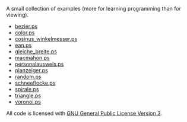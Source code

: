 A small collection of examples (more for learning programming than for viewing).

- [bezier.ps](bezier.ps)
- [color.ps](color.ps)
- [cosinus_winkelmesser.ps](cosinus_winkelmesser.ps)
- [ean.ps](ean.ps)
- [gleiche_breite.ps](gleiche_breite.ps)
- [macmahon.ps](macmahon.ps)
- [personalausweis.ps](personalausweis.ps)
- [planzeiger.ps](planzeiger.ps)
- [random.ps](random.ps)
- [schneeflocke.ps](schneeflocke.ps)
- [spirale.ps](spirale.ps)
- [triangle.ps](triangle.ps)
- [voronoi.ps](voronoi.ps)

All code is licensed with [GNU General Public License Version 3](LICENSE).
